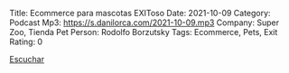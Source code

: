 Title: Ecommerce para mascotas EXIToso
Date: 2021-10-09
Category: Podcast
Mp3: https://s.danilorca.com/2021-10-09.mp3
Company: Super Zoo, Tienda Pet
Person: Rodolfo Borzutsky
Tags: Ecommerce, Pets, Exit
Rating: 0

<a href="https://s.danilorca.com/2021-10-09.mp3" type="audio/mpeg">
Escuchar
</a>
